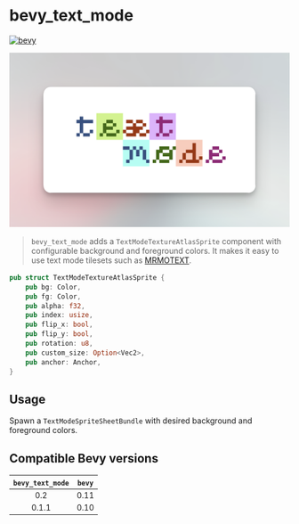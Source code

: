 # bevy_text_mode

[![bevy](https://img.shields.io/badge/bevy-v0.10.0-blue.svg)](https://github.com/bevyengine/bevy)

<p align="center">
    <img src="https://raw.githubusercontent.com/yopox/bevy_text_mode/main/assets/promo.png" />
</p>

> `bevy_text_mode` adds a `TextModeTextureAtlasSprite` component with configurable background and foreground colors.
It makes it easy to use text mode tilesets such as [MRMOTEXT](https://mrmotarius.itch.io/mrmotext).

```rust
pub struct TextModeTextureAtlasSprite {
    pub bg: Color,
    pub fg: Color,
    pub alpha: f32,
    pub index: usize,
    pub flip_x: bool,
    pub flip_y: bool,
    pub rotation: u8,
    pub custom_size: Option<Vec2>,
    pub anchor: Anchor,
}
```

## Usage

Spawn a `TextModeSpriteSheetBundle` with desired background and foreground colors.

## Compatible Bevy versions

| `bevy_text_mode` | `bevy` |
|:----------------:|:------:|
|       0.2        |  0.11  |
|      0.1.1       |  0.10  |
